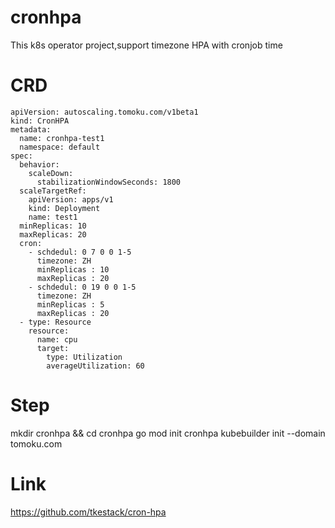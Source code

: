 # cronhpa
This k8s operator project,support timezone HPA with cronjob time

# CRD
```
apiVersion: autoscaling.tomoku.com/v1beta1
kind: CronHPA
metadata:
  name: cronhpa-test1
  namespace: default
spec:
  behavior:
    scaleDown:
      stabilizationWindowSeconds: 1800
  scaleTargetRef:
    apiVersion: apps/v1
    kind: Deployment
    name: test1
  minReplicas: 10
  maxReplicas: 20
  cron:
    - schdedul: 0 7 0 0 1-5
      timezone: ZH 
      minReplicas : 10
      maxReplicas : 20
    - schdedul: 0 19 0 0 1-5
      timezone: ZH
      minReplicas : 5
      maxReplicas : 20
  - type: Resource
    resource:
      name: cpu
      target:
        type: Utilization
        averageUtilization: 60
```

# Step

mkdir cronhpa && cd cronhpa
go  mod init cronhpa
kubebuilder init --domain tomoku.com 



# Link
https://github.com/tkestack/cron-hpa

